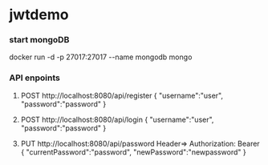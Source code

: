 # jwtdemo

### start mongoDB

docker run -d -p 27017:27017 --name mongodb mongo

### API enpoints

1. POST http://localhost:8080/api/register
{
"username":"user",
"password":"password"
}


2. POST http://localhost:8080/api/login
{
"username":"user",
"password":"password"
}


3. PUT http://localhost:8080/api/password
   Header=> Authorization: Bearer <JWT Token>
{
"currentPassword":"password",
"newPassword":"newpassword"
}

